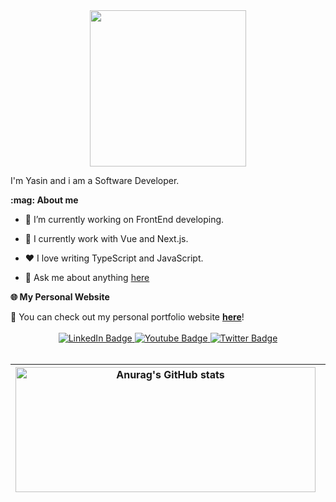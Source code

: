 
<div id="header" align="center">
  <img src="https://media4.giphy.com/media/v1.Y2lkPTc5MGI3NjExODBvY3JkYnhzNjhxY3Vrb3lyZmp0MTVlMnNsYTVucWk5cmwwMnBwOSZlcD12MV9pbnRlcm5hbF9naWZfYnlfaWQmY3Q9cw/WSBeyxvC1jH496xQGA/giphy.webp" width="250"/>
</div>



<p dir="auto">I'm Yasin and i am a Software Developer.</p>
<p dir="auto"><strong>:mag: About me</strong></p>
<ul dir="auto">
<li>
<p dir="auto">🔭 I’m currently working on FrontEnd developing.</p>
</li>
<li>
<p dir="auto">🌱 I currently work with Vue and Next.js.</p>
</li>
<li>
<p dir="auto">❤️ I love writing TypeScript and JavaScript.</p>
</li>
<li>
<p dir="auto">💬 Ask me about anything <a href="https://github.com/selmanyasinaktas/SelmanYasinAktas/issues">here</a></p>
</li>
 
</ul>
 <div>
    <p dir="auto"><strong>🌐 My Personal Website</strong></p>
    🚀 You can check out my personal portfolio website 
    <a href="https://selmanyasinaktas.vercel.app"><strong>here</strong></a>!
  </div>


<br/>


<div id="badges" align="center">
  <a href="https://www.linkedin.com/in/selman-yasin-akta%C5%9F-34243a253">
    <img src="https://img.shields.io/badge/LinkedIn-blue?style=for-the-badge&logo=linkedin&logoColor=white" alt="LinkedIn Badge"/>
  </a>
  <a href="https://www.youtube.com/@yasinakta%C5%9F-x9c">
    <img src="https://img.shields.io/badge/YouTube-red?style=for-the-badge&logo=youtube&logoColor=white" alt="Youtube Badge"/>
  </a>
  <a href="https://x.com/syasinakts">
    <img src="https://img.shields.io/badge/Twitter-blue?style=for-the-badge&logo=twitter&logoColor=white" alt="Twitter Badge"/>
  </a>
  <br/>
  <img src="https://komarev.com/ghpvc/?username=syasinakts&style=flat-square&color=blueviolet" alt=""/>
</div>
<br/>








<div>
  <table>
    <thead>
      <tr>
        <th><img src="https://github-readme-stats.vercel.app/api?username=selmanyasinaktas&show_icons=true&margin-left=auto" alt="Anurag's GitHub stats" style="height: 200px; width: 480px;"></th>
        <th><img src="https://github-readme-stats.vercel.app/api/top-langs/?username=selmanyasinaktas&size_weight=0.1&count_weight=0.1&layout=compact" alt="Top Langs"  style="height: 200px; width: 430px;"></th>
      </tr>
    </thead>
  </table>
</div>









<!--
**syasinakts/syasinakts** is a ✨ _special_ ✨ repository because its `README.md` (this file) appears on your GitHub profile.

Here are some ideas to get you started:

- 🔭 I’m currently working on ...
- 🌱 I’m currently learning ...
- 👯 I’m looking to collaborate on ...
- 🤔 I’m looking for help with ...
- 💬 Ask me about ...
- 📫 How to reach me: ...
- 😄 Pronouns: ...
- ⚡ Fun fact: ...
-->
